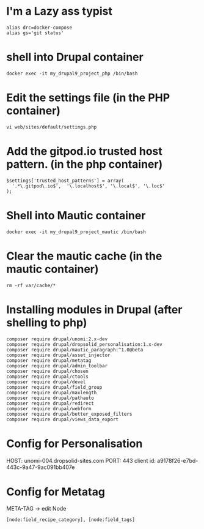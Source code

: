 # I'm a Lazy ass typist
```
alias drc=docker-compose
alias gs='git status'
```

# shell into Drupal container
```
docker exec -it my_drupal9_project_php /bin/bash
```

# Edit the settings file (in the PHP container)
```
vi web/sites/default/settings.php
```

# Add the gitpod.io trusted host pattern. (in the php container)
```
$settings['trusted_host_patterns'] = array(
  '.*\.gitpod\.io$',  '\.localhost$', '\.local$', '\.loc$'
);
```

# Shell into Mautic container
```
docker exec -it my_drupal9_project_mautic /bin/bash
```

# Clear the mautic cache (in the mautic container)
```
rm -rf var/cache/*
```

# Installing modules in Drupal (after shelling to php)
```
composer require drupal/unomi:2.x-dev
composer require drupal/dropsolid_personalisation:1.x-dev
composer require drupal/mautic_paragraph:^1.0@beta
composer require drupal/asset_injector
composer require drupal/metatag
composer require drupal/admin_toolbar
composer require drupal/chosen
composer require drupal/ctools
composer require drupal/devel
composer require drupal/field_group
composer require drupal/maxlength
composer require drupal/pathauto
composer require drupal/redirect
composer require drupal/webform
composer require drupal/better_exposed_filters
composer require drupal/views_data_export
  ```

# Config for Personalisation
 HOST:         unomi-004.dropsolid-sites.com
 PORT:         443
 client id:    a9178f26-e7bd-443c-9a47-9ac091bb407e

# Config for Metatag
META-TAG -> edit Node
```
[node:field_recipe_category], [node:field_tags]
```
